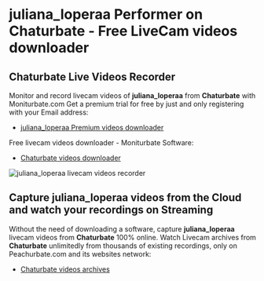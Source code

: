 # juliana_loperaa Performer on Chaturbate - Free LiveCam videos downloader

## Chaturbate Live Videos Recorder

Monitor and record livecam videos of **juliana_loperaa** from **Chaturbate** with Moniturbate.com
Get a premium trial for free by just and only registering with your Email address:
* [juliana_loperaa Premium videos downloader](https://moniturbate.com/request-demo-licence-key.html)

Free livecam videos downloader - Moniturbate Software:
* [Chaturbate videos downloader](https://moniturbate.com/moniturbate-download-software.html)

![juliana_loperaa livecam videos recorder](https://peachurnet.com/templates/moniturbate-software.png)


## Capture juliana_loperaa videos from the Cloud and watch your recordings on Streaming

Without the need of downloading a software, capture **juliana_loperaa** livecam videos from **Chaturbate** 100% online.
Watch Livecam archives from **Chaturbate** unlimitedly from thousands of existing recordings, only on Peachurbate.com and its websites network:
* [Chaturbate videos archives](https://peachurnet.com/)